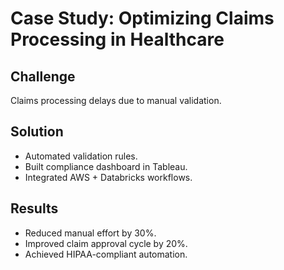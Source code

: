 # Case Study: Optimizing Claims Processing in Healthcare

## Challenge
Claims processing delays due to manual validation.

## Solution
- Automated validation rules.
- Built compliance dashboard in Tableau.
- Integrated AWS + Databricks workflows.

## Results
- Reduced manual effort by 30%.
- Improved claim approval cycle by 20%.
- Achieved HIPAA-compliant automation.
